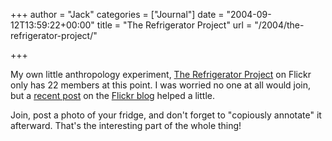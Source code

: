 +++
author = "Jack"
categories = ["Journal"]
date = "2004-09-12T13:59:22+00:00"
title = "The Refrigerator Project"
url = "/2004/the-refrigerator-project/"

+++

My own little anthropology experiment, [The Refrigerator Project][1] on Flickr only has 22 members at this point. I was worried no one at all would join, but a [recent post][2] on the [Flickr blog][3] helped a little.

Join, post a photo of your fridge, and don't forget to "copiously annotate" it afterward. That's the interesting part of the whole thing!

 [1]: http://www.flickr.com/groups/fridgeproject/
 [2]: http://blog.flickr.com/flickrblog/2004/09/the_refrigerato.html
 [3]: http://blog.flickr.com/